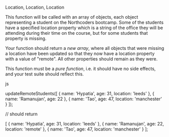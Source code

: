 Location, Location, Location


This function will be called with an array of objects, each object representing a student on the Northcoders bootcamp. Some of the students have a specified location property which is a string of the office they will be attending during their time on the course, but for some students that property is missing.


Your function should return a *new array*, where all objects that were missing a location have been updated so that they now have a location property with a value of "remote". All other properties should remain as they were.


This function must be a *pure function*, i.e. it should have no side effects, and your test suite should reflect this.


js

updateRemoteStudents([
  { name: 'Hypatia', age: 31, location: 'leeds' },
  { name: 'Ramanujan', age: 22 },
  { name: 'Tao', age: 47, location: 'manchester' }
]);

// should return

[
  { name: 'Hypatia', age: 31, location: 'leeds' },
  { name: 'Ramanujan', age: 22, location: 'remote' },
  { name: 'Tao', age: 47, location: 'manchester' }
];
















